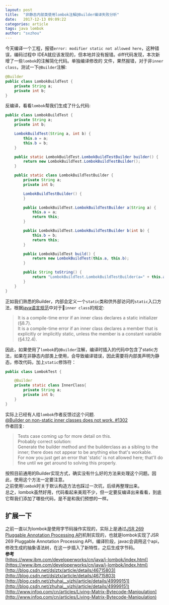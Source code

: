 ```yaml
---
layout: post
title:  "非静态内部类使用lombok注解@Builder编译失败分析"
date:   2017-12-13 09:09:22
categories: article
tags: java lombok
author: "sxzhou"
---
```


今天编译一个工程，报错`error: modifier static not allowed here`，这种错误，编码过程中
IDEA就应该发现的，但本地并没有报错。diff代码发现，本次新增了一些`lombok`的注解简化代码。单独编译修改的
文件，果然报错，对于非`inner class`，测试一下`@Builder`注解:
```java
@Builder
public class LombokBuildTest {
    private String a;
    private int b;
}
```
反编译，看看`lombok`帮我们生成了什么代码:
```java
public class LombokBuildTest {
    private String a;
    private int b;

    LombokBuildTest(String a, int b) {
        this.a = a;
        this.b = b;
    }

    public static LombokBuildTest.LombokBuildTestBuilder builder() {
        return new LombokBuildTest.LombokBuildTestBuilder();
    }

    public static class LombokBuildTestBuilder {
        private String a;
        private int b;

        LombokBuildTestBuilder() {
        }

        public LombokBuildTest.LombokBuildTestBuilder a(String a) {
            this.a = a;
            return this;
        }

        public LombokBuildTest.LombokBuildTestBuilder b(int b) {
            this.b = b;
            return this;
        }

        public LombokBuildTest build() {
            return new LombokBuildTest(this.a, this.b);
        }

        public String toString() {
            return "LombokBuildTest.LombokBuildTestBuilder(a=" + this.a + ", b=" + this.b + ")";
        }
    }
}
```
正如我们熟悉的Builder，内部会定义一个`static`类和供外部访问的`static`入口方法，根据[java语言规范](https://docs.oracle.com/javase/specs/jls/se8/html/jls-8.html)中对于`inner class`的规定:
>It is a compile-time error if an inner class declares a static initializer (§8.7).  
It is a compile-time error if an inner class declares a member that is explicitly or implicitly static, unless the member is a constant variable (§4.12.4).

因此，如果使用了`lombok`的`@Builder`注解，编译时插入的代码中包含了static方法，如果在非静态内部类上使用，会导致编译错误，因此需要将内部类声明为静态，修改代码，加上`static`修饰符：
```java
public class LombokTest {

    @Builder
    private static class InnerClass{
        private String a;
        private int b;
    }
}
```
实际上已经有人给`lombok`作者反馈过这个问题.  
[@Builder on non-static inner classes does not work. #1302](https://github.com/rzwitserloot/lombok/issues/1302)  
作者回复:  
>Tests case coming up for more detail on this.  
Probably correct solution:  
Generate the builder method and the builderclass as a sibling to the inner; there does not appear to be anything else that's workable.  
For now you just get an error that 'static' is not allowed here; that'll do fine until we get around to solving this properly.

按照目前通用的Builder实现方式，确实没有什么好的方法来处理这个问题。因此，使用这个方法一定要注意。   
之前使用`lombok`时关于默认构造方法也踩过一次坑，后续再整理出来。   
总之，lombok虽然好用，代码看起来美观不少，但一定要反编译出来看看，到底它帮我们添加了哪些代码，是不是和我们预想的一样。　　
## 扩展一下　　
之前一直以为lombok是使用字节码操作实现的，实际上是通过[JSR 269 Pluggable Annotation Processing API](http://www.oracle.com/splash/jcp.org/maintenance/index.html)机制实现的，也就是lombok实现了JSR 269 Pluggable Annotation Processing API，编译阶段，javac会调用这个api，修改生成的抽象语法树，在这一步插入了新特性，之后生成字节码。  
**参考**  
[https://www.ibm.com/developerworks/cn/java/j-lombok/index.html](https://www.ibm.com/developerworks/cn/java/j-lombok/index.html)  
[http://blog.csdn.net/dslztx/article/details/46715803](http://blog.csdn.net/dslztx/article/details/46715803)  
[http://blog.csdn.net/zhuhai__yizhi/article/details/49999151](http://blog.csdn.net/zhuhai__yizhi/article/details/49999151)  
[http://www.infoq.com/cn/articles/Living-Matrix-Bytecode-Manipulation](http://www.infoq.com/cn/articles/Living-Matrix-Bytecode-Manipulation)